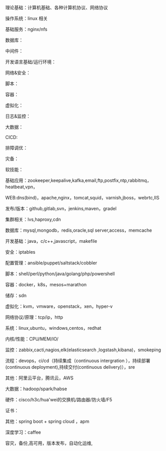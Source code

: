 理论基础：计算机基础、各种计算机协议、网络协议

操作系统：linux 相关

基础服务：nginx/nfs

数据库：

中间件：

开发语言基础/运行环境：

网络&安全：

脚本：

容器：

虚拟化：

日志&监控：

大数据：

CICD:

排障调优：

灾备：

软技能：







基础应用：zookeeper,keepalive,kafka,email,ftp,postfix,ntp,rabbitmq，heatbeat,vpn，


WEB:dns(bind)，apache,nginx，tomcat,squid，varnish,jboss，webrtc,IIS 


发布/版本：github,gitlab,svn，jenkins,maven，gradel


集群相关：lvs,haproxy,cdn


数据库：mysql,mongodb，redis,oracle,sql server,access，memcache


开发基础：java，c/c++,javascript，makefile


安全：iptables


配置管理：ansible/puppet/saltstack/cobbler


脚本：shell/perl/python/java/golang/php/powershell


容器：docker，k8s，mesos+marathon


储存：sdn


虚拟化：kvm，vmware，openstack，xen，hyper-v


网络协议/原理：tcp/ip，http


系统：linux,ubuntu，windows,centos，redhat


内核/性能：CPU/MEM/IO/


监控：zabbix,cacti,nagios,elk(elasticsearch ,logstash,kibana)，smokeping


流程：devops，ci/cd（持续集成（continuous intergration ），持续部署(continuous deployment),持续交付(continuous delivery)），sre


其他：阿里云平台，腾讯云，AWS


大数据：hadoop/spark/habse


硬件：cisco/h3c/hua'wei的交换机/路由器/防火墙/F5


证书：


其他：spring boot + spring cloud ，apm


深度学习：caffee


容灾，备份,高可用，版本发布，自动化运维,
